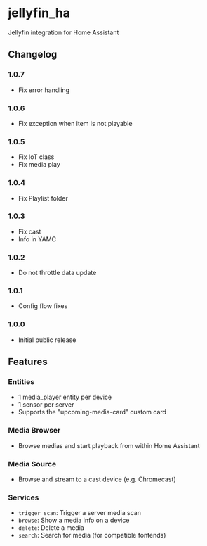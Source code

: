 # jellyfin_ha

Jellyfin integration for Home Assistant

## Changelog

### 1.0.7

- Fix error handling

### 1.0.6

- Fix exception when item is not playable

### 1.0.5

- Fix IoT class
- Fix media play

### 1.0.4

- Fix Playlist folder

### 1.0.3

- Fix cast
- Info in YAMC

### 1.0.2

- Do not throttle data update

### 1.0.1

- Config flow fixes

### 1.0.0

- Initial public release

## Features

### Entities

- 1 media_player entity per device
- 1 sensor per server
- Supports the "upcoming-media-card" custom card
  
### Media Browser

- Browse medias and start playback from within Home Assistant
  
### Media Source

- Browse and stream to a cast device (e.g. Chromecast)

### Services

- `trigger_scan`: Trigger a server media scan
- `browse`: Show a media info on a device
- `delete`: Delete a media
- `search`: Search for media (for compatible fontends)
